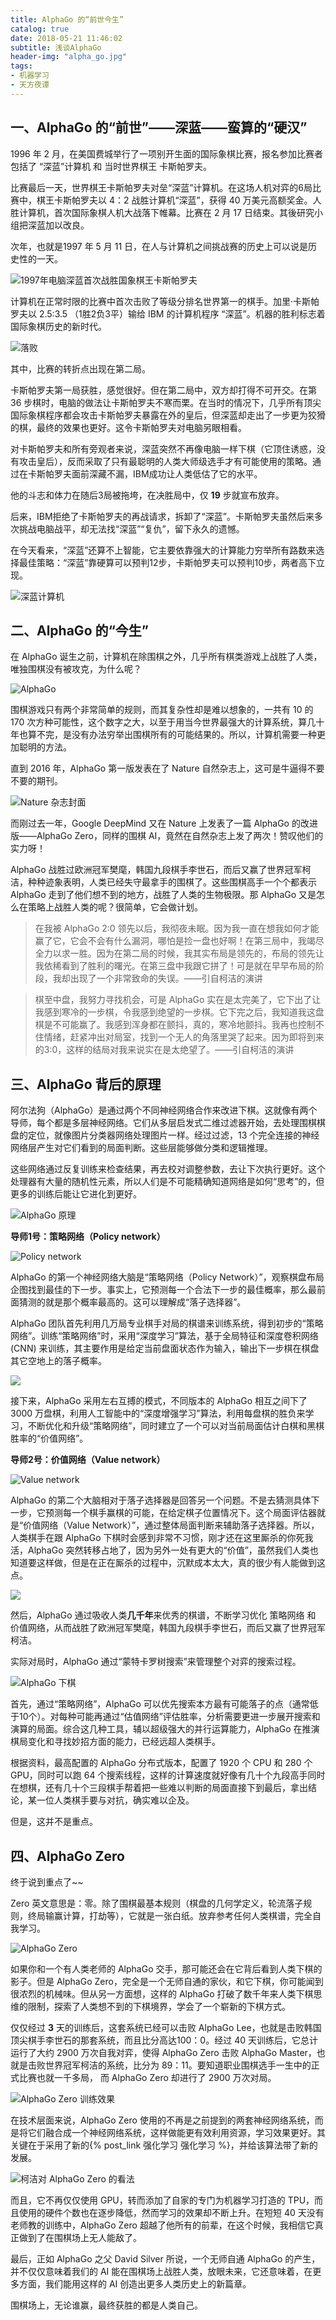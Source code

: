 ```yaml
---
title: AlphaGo 的“前世今生”
catalog: true
date: 2018-05-21 11:46:02
subtitle: 浅谈AlphaGo
header-img: "alpha_go.jpg"
tags:
- 机器学习
- 天方夜谭
---
```

## 一、AlphaGo 的“前世”——深蓝——蛮算的“硬汉”
1996 年 2 月，在美国费城举行了一项别开生面的国际象棋比赛，报名参加比赛者包括了 “深蓝”计算机 和 当时世界棋王 卡斯帕罗夫。

比赛最后一天，世界棋王卡斯帕罗夫对垒“深蓝”计算机。在这场人机对弈的6局比赛中，棋王卡斯帕罗夫以 4：2 战胜计算机“深蓝”，获得 40 万美元高额奖金。人胜计算机，首次国际象棋人机大战落下帷幕。比赛在 2 月 17 日结束。其後研究小组把深蓝加以改良。

次年，也就是1997 年 5 月 11 日，在人与计算机之间挑战赛的历史上可以说是历史性的一天。

![1997年电脑深蓝首次战胜国象棋王卡斯帕罗夫](https://tva1.sinaimg.cn/large/006y8mN6gy1g8gbl5hycxj30dw08u3z0.jpg)

计算机在正常时限的比赛中首次击败了等级分排名世界第一的棋手。加里·卡斯帕罗夫以 2.5:3.5 （1胜2负3平）输给 IBM 的计算机程序 “深蓝”。机器的胜利标志着国际象棋历史的新时代。

![落败](https://tva1.sinaimg.cn/large/006y8mN6gy1g8gbmacdl2j30hs0bkwfq.jpg)

其中，比赛的转折点出现在第二局。

卡斯帕罗夫第一局获胜，感觉很好。但在第二局中，双方却打得不可开交。在第 36 步棋时，电脑的做法让卡斯帕罗夫不寒而栗。在当时的情况下，几乎所有顶尖国际象棋程序都会攻击卡斯帕罗夫暴露在外的皇后，但深蓝却走出了一步更为狡猾的棋，最终的效果也更好。这令卡斯帕罗夫对电脑另眼相看。

对卡斯帕罗夫和所有旁观者来说，深蓝突然不再像电脑一样下棋（它顶住诱惑，没有攻击皇后），反而采取了只有最聪明的人类大师级选手才有可能使用的策略。通过在卡斯帕罗夫面前深藏不漏，IBM成功让人类低估了它的水平。

他的斗志和体力在随后3局被拖垮，在决胜局中，仅 **19** 步就宣布放弃。

后来，IBM拒绝了卡斯帕罗夫的再战请求，拆卸了“深蓝”。卡斯帕罗夫虽然后来多次挑战电脑战平，却无法找“深蓝”“复仇”，留下永久的遗憾。 

在今天看来，“深蓝”还算不上智能，它主要依靠强大的计算能力穷举所有路数来选择最佳策略：“深蓝”靠硬算可以预判12步，卡斯帕罗夫可以预判10步，两者高下立现。

![深蓝计算机](https://tva1.sinaimg.cn/large/006y8mN6gy1g8gbmz33guj307g0b7weo.jpg)

## 二、AlphaGo 的“今生”

在 AlphaGo 诞生之前，计算机在除围棋之外，几乎所有棋类游戏上战胜了人类，唯独围棋没有被攻克，为什么呢？

![AlphaGo](https://tva1.sinaimg.cn/large/006y8mN6gy1g8gbnixg3cj30et08c0ss.jpg)

围棋游戏只有两个非常简单的规则，而其复杂性却是难以想象的，一共有 10 的 170 次方种可能性，这个数字之大，以至于用当今世界最强大的计算系统，算几十年也算不完，是没有办法穷举出围棋所有的可能结果的。所以，计算机需要一种更加聪明的方法。

直到 2016 年，AlphaGo 第一版发表在了 Nature 自然杂志上，这可是牛逼得不要不要的期刊。

![Nature 杂志封面](https://tva1.sinaimg.cn/large/006y8mN6gy1g8gboggofcj307o0a8431.jpg)

而刚过去一年，Google DeepMind 又在 Nature 上发表了一篇 AlphaGo 的改进版——AlphaGo Zero，同样的围棋 AI，竟然在自然杂志上发了两次！赞叹他们的实力呀！

AlphaGo 战胜过欧洲冠军樊麾，韩国九段棋手李世石，而后又赢了世界冠军柯洁，种种迹象表明，人类已经失守最拿手的围棋了。这些围棋高手一个个都表示 AlphaGo 走到了他们想不到的地方，战胜了人类的生物极限。那 AlphaGo 又是怎么在策略上战胜人类的呢？很简单，它会做计划。

>在我被 AlphaGo 2:0 领先以后，我彻夜未眠。因为我一直在想我如何才能赢了它，它会不会有什么漏洞，哪怕是捡一盘也好啊！在第三局中，我竭尽全力以求一胜。因为在第二局的时候，我其实布局是领先的，布局的领先让我依稀看到了胜利的曙光。在第三盘中我跟它拼了！可是就在早早布局的阶段，我却出现了一个非常致命的失误。——引自柯洁的演讲

>棋至中盘，我努力寻找机会，可是 AlphaGo 实在是太完美了，它下出了让我感到寒冷的一步棋，令我感到绝望的一步棋。它下完之后，我知道我这盘棋是不可能赢了。我感到浑身都在颤抖，真的，寒冷地颤抖。我再也控制不住情绪，赶紧冲出对局室，找到一个无人的角落里哭了起来。因为即将到来的3:0，这样的结局对我来说实在是太绝望了。——引自柯洁的演讲

## 三、AlphaGo 背后的原理

阿尔法狗（AlphaGo）是通过两个不同神经网络合作来改进下棋。这就像有两个导师，每个都是多层神经网络。它们从多层启发式二维过滤器开始，去处理围棋棋盘的定位，就像图片分类器网络处理图片一样。经过过滤，13 个完全连接的神经网络层产生对它们看到的局面判断。这些层能够做分类和逻辑推理。

这些网络通过反复训练来检查结果，再去校对调整参数，去让下次执行更好。这个处理器有大量的随机性元素，所以人们是不可能精确知道网络是如何“思考”的，但更多的训练后能让它进化到更好。

![AlphaGo 原理](https://tva1.sinaimg.cn/large/006y8mN6gy1g8gboz7348j30kk06zwen.jpg)

**导师1号：策略网络（Policy network）**

![Policy network](https://tva1.sinaimg.cn/large/006y8mN6gy1g8gbpejb51j308i02rq3k.jpg)

AlphaGo 的第一个神经网络大脑是“策略网络（Policy Network）”，观察棋盘布局企图找到最佳的下一步。事实上，它预测每一个合法下一步的最佳概率，那么最前面猜测的就是那个概率最高的。这可以理解成“落子选择器”。

AlphaGo 团队首先利用几万局专业棋手对局的棋谱来训练系统，得到初步的“策略网络”。训练“策略网络”时，采用“深度学习”算法，基于全局特征和深度卷积网络 (CNN) 来训练，其主要作用是给定当前盘面状态作为输入，输出下一步棋在棋盘其它空地上的落子概率。

![](https://tva1.sinaimg.cn/large/006y8mN6gy1g8gbqf0djfj308c087tah.jpg)

接下来，AlphaGo 采用左右互搏的模式，不同版本的 AlphaGo 相互之间下了 3000 万盘棋，利用人工智能中的“深度增强学习”算法，利用每盘棋的胜负来学习，不断优化和升级“策略网络”，同时建立了一个可以对当前局面估计白棋和黑棋胜率的“价值网络”。

**导师2号：价值网络（Value network）**

![Value network](https://tva1.sinaimg.cn/large/006y8mN6gy1g8gbqv6ny0j308l02mt9b.jpg)

AlphaGo 的第二个大脑相对于落子选择器是回答另一个问题。不是去猜测具体下一步，它预测每一个棋手赢棋的可能，在给定棋子位置情况下。这个局面评估器就是“价值网络（Value Network）”，通过整体局面判断来辅助落子选择器。所以，人类棋手在跟 AlphaGo 下棋时会感到非常不习惯，刚才还在这里厮杀的你死我活，AlphaGo 突然转移占地了，因为另外一处有更大的“价值”，虽然我们人类也知道要这样做，但是在正在厮杀的过程中，沉默成本太大，真的很少有人能做到这点。

![](https://tva1.sinaimg.cn/large/006y8mN6gy1g8gbrjgb1qj308c08gq5z.jpg)

然后，AlphaGo 通过吸收人类**几千年**来优秀的棋谱，不断学习优化 策略网络 和 价值网络，从而战胜了欧洲冠军樊麾，韩国九段棋手李世石，而后又赢了世界冠军柯洁。

实际对局时，AlphaGo 通过“蒙特卡罗树搜索”来管理整个对弈的搜索过程。

![AlphaGo 下棋](https://tva1.sinaimg.cn/large/006y8mN6gy1g8gbryp3f9j308808576a.jpg)

首先，通过“策略网络”，AlphaGo 可以优先搜索本方最有可能落子的点（通常低于10个）。对每种可能再通过“估值网络”评估胜率，分析需要更进一步展开搜索和演算的局面。综合这几种工具，辅以超级强大的并行运算能力，AlphaGo 在推演棋局变化和寻找妙招方面的能力，已经远超人类棋手。

根据资料，最高配置的 AlphaGo 分布式版本，配置了 1920 个 CPU 和 280 个 GPU，同时可以跑 64 个搜索线程，这样的计算速度就好像有几十个九段高手同时在想棋，还有几十个三段棋手帮着把一些难以判断的局面直接下到最后，拿出结论，某一位人类棋手要与对抗，确实难以企及。

但是，这并不是重点。

## 四、AlphaGo Zero

终于说到重点了~~

Zero 英文意思是：零。除了围棋最基本规则（棋盘的几何学定义，轮流落子规则，终局输赢计算，打劫等），它就是一张白纸。放弃参考任何人类棋谱，完全自我学习。

![AlphaGo Zero](https://tva1.sinaimg.cn/large/006y8mN6gy1g8gbsf2nuij30dv08r771.jpg)

如果你和一个有人类老师的 AlphaGo 交手，那可能还会在它背后看到人类下棋的影子。但是 AlphaGo Zero，完全是一个无师自通的家伙，和它下棋，你可能闻到很浓烈的机械味。但从另一方面想，这样的 AlphaGo 打破了数千年来人类下棋思维的限制，探索了人类想不到的下棋境界，学会了一个崭新的下棋方式。

仅仅经过 **3** 天的训练后，这套系统已经可以击败 AlphaGo Lee，也就是击败韩国顶尖棋手李世石的那套系统，而且比分高达100：0。经过 40 天训练后，它总计运行了大约 2900 万次自我对弈，使得 AlphaGo Zero 击败 AlphaGo Master，也就是击败世界冠军柯洁的系统，比分为 89：11。要知道职业围棋选手一生中的正式比赛也就一千多局， 而 AlphaGo Zero 却进行了 2900 万次对局。

![AlphaGo Zero 训练效果](https://tva1.sinaimg.cn/large/006y8mN6gy1g8gbssoqkhj30o709gq37.jpg)

在技术层面来说，AlphaGo Zero 使用的不再是之前提到的两套神经网络系统，而是将它们融合成一个神经网络系统，这样做能更有效利用资源，学习效果更好。其关键在于采用了新的{% post_link 强化学习 强化学习 %}，并给该算法带了新的发展。

![柯洁对 AlphaGo Zero 的看法](https://tva1.sinaimg.cn/large/006y8mN6gy1g8gbtnf4r1j30g70fmjsp.jpg)

而且，它不再仅仅使用 GPU，转而添加了自家的专门为机器学习打造的 TPU，而且使用的硬件个数也在逐步降低，然而学习的效果却不断上升。在短短 40 天没有老师教的训练中，AlphaGo Zero 超越了他所有的前辈，在这个时候，我相信它真正做到了在围棋场上无人能敌了。

最后，正如 AlphaGo 之父 David Silver 所说，一个无师自通 AlphaGo 的产生，并不仅仅意味着我们的 AI 能在围棋场上战胜人类，放眼未来，它还意味着，在更多方面，我们能用这样的 AI 创造出更多人类历史上的新篇章。

围棋场上，无论谁赢，最终获胜的都是人类自己。
